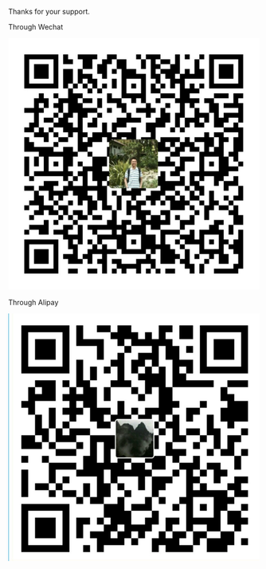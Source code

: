Thanks for your support.

Through Wechat

![wechat](/wechat.jpg)


Through Alipay

![Alipay](/alipay.jpg)

